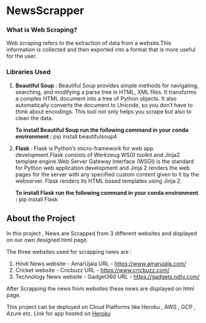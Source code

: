 # NewsScrapper

### What is Web Scraping?
Web scraping refers to the extraction of data from a website.This information is collected and then exported into a format that is more useful for the user. 

### Libraries Used
1. __Beautiful Soup__ : Beautiful Soup provides simple methods for navigating, searching, and modifying a parse tree in HTML, XML files. It transforms a complex HTML document into a tree of Python objects. It also automatically converts the document to Unicode, so you don’t have to think about encodings. This tool not only helps you scrape but also to clean the data. 

    __To install Beautiful Soup run the following command in your conda environment :__ pip install beautifulsoup4

2. __Flask__ : Flask is Python’s micro-framework for web app development.Flask consists of Werkzeug WSGI toolkit and Jinja2 template engine.Web Server Gateway Interface (WSGI) is the standard for Python web application development and  Jinja 2 renders the web pages for the server with any specified custom content given to it by the webserver. Flask renders its HTML based templates using Jinja 2. 

    __To install Flask run the following command in your conda environment  :__ pip install Flask


## About the Project

In this project , News are Scrapped from 3 different websites and displayed on our own designed html page.

The three websites used for scrapping news are :

1. Hindi News website - AmarUjala URL - https://www.amarujala.com/
2. Cricket website - Cricbuzz URL - https://www.cricbuzz.com/
3. Technology News website - Gadget360 URL - https://gadgets.ndtv.com/

After Scrapping the news from websites these news are displayed on html page.

This project can be deployed on Cloud Platforms like Heroku , AWS , GCP , Azure etc.
Link for app hosted on [Heroku](https://news-scapper-site.herokuapp.com/)
